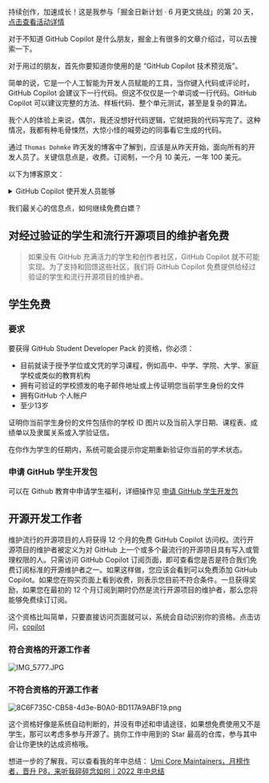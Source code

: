 持续创作，加速成长！这是我参与「掘金日新计划 · 6 月更文挑战」的第 20 天，[点击查看活动详情](https://juejin.cn/post/7099702781094674468)

对于不知道 GitHub Copilot 是什么朋友，掘金上有很多的文章介绍过，可以去搜索一下。

对于用过的朋友，首先你要知道你使用的是 “GitHub Copilot 技术预览版”。

简单的说，它是一个人工智能为开发人员赋能的工具，当你键入代码或评论时，GitHub Copilot 会建议下一行代码。但这不仅仅是一个单词或一行代码。GitHub Copilot 可以建议完整的方法、样板代码、整个单元测试，甚至是复杂的算法。

我个人的体验上来说，偶尔，我还没想好代码逻辑，它就把我的代码写完了。这种情况，我都有种毛骨悚然，大惊小怪的喊旁边的同事看它生成的代码。

通过 `Thomas Dohmke` 昨天发的博客中了解到，应该是从昨天开始，面向所有的开发人员了。关键信息点是，收费。订阅制，一个月 10 美元，一年 100 美元。

以下为博客原文：

<details>

<summary>GitHub Copilot 使开发人员能够</summary>

在 GitHub，我们的使命之一是构建让开发人员满意的技术。自去年推出 GitHub Copilot 技术预览版以来，人工智能是赋能下一代开发人员的最佳工具之一，这一点变得非常清楚。

人工智能已经在我们的日常生活中扮演副驾驶的角色。它可以帮助我们写电子邮件和论文，自动生成亲人的相册，甚至可以充当数字助理来帮助我们订购杂货。但直到现在，人工智能还没有改进代码，开发软件的过程几乎完全是手动的。

现在情况正在改变。今天，我很高兴地宣布，我们将向个人开发人员普遍提供GitHub Copilot 。您的 AI 配对程序员就在这里。

借助 GitHub Copilot，在软件历史上尚属首次，开发人员可以广泛利用 AI 来编写和完成代码。就像编译器和开源的兴起一样，我们相信人工智能辅助编码将从根本上改变软件开发的性质，为开发人员提供一种新工具，让他们更轻松、更快地编写代码，让他们的生活更快乐。

> 您想立即开始使用 GitHub Copilot 吗？ 开始 60 天免费试用，并查看我们的定价计划。它可供经过验证的学生和流行开源软件的维护者免费使用。

### 等待已经结束

我们专门将 GitHub Copilot 设计为编辑器扩展，以确保没有任何东西妨碍您的工作。GitHub Copilot 将全球开发人员的集体知识提炼成一个编辑器扩展，它可以实时建议代码，帮助您专注于最重要的事情：构建出色的软件。

当您键入代码或评论时，GitHub Copilot 会建议下一行代码。但这不仅仅是一个单词或一行代码。GitHub Copilot 可以建议完整的方法、样板代码、整个单元测试，甚至是复杂的算法。

### GitHub Copilot 使开发人员能够

*获取基于 AI 的编码建议*：获取与项目的上下文和样式约定相匹配的代码建议，并循环通过不同的选项来决定接受、拒绝或编辑什么。

*使用您喜欢的环境*：将 GitHub Copilot 与流行的编辑器集成，包括 Neovim、JetBrains IDE、Visual Studio 和 Visual Studio Code，作为不显眼的扩展。

*在陌生领域自信地编写代码*：使用新语言编写代码或尝试新事物，让 GitHub Copilot 建议数十种语言的语法和代码，这样您就可以花更多时间边做边学。

在过去 12 个月中，我们的技术预览版中有超过 120 万开发人员，开始使用 GitHub Copilot 的人很快告诉我们，它已成为他们日常工作流程中不可或缺的一部分。在启用它的文件中，近 40% 的代码是由 GitHub Copilot 使用 Python 等流行的编码语言编写的，我们预计这一数字还会增加。这为开发人员创造了更多的时间和空间来专注于解决更大的问题和构建更好的软件。

现在，您可以免费试用 60 天，让 GitHub Copilot 的强大功能在您喜欢的环境中工作。

</details>

我们最关心的信息点，如何继续免费白嫖？

## 对经过验证的学生和流行开源项目的维护者免费

> 如果没有 GitHub 充满活力的学生和创作者社区，GitHub Copilot 就不可能实现。为了支持和回馈这些社区，我们将 GitHub Copilot 免费提供给经过验证的学生和流行开源项目的维护者。

## 学生免费

### 要求

要获得 GitHub Student Developer Pack 的资格，你必须：

- 目前就读于授予学位或文凭的学习课程，例如高中、中学、学院、大学、家庭学校或类似的教育机构
- 拥有可验证的学校颁发的电子邮件地址或上传证明您当前学生身份的文件
- 拥有GitHub 个人帐户
- 至少13岁

证明你当前学生身份的文件包括你的学校 ID 图片以及当前入学日期、课程表、成绩单以及隶属关系或入学验证信。

在你作为学生的任期内，系统可能会提示你定期重新验证你当前的学术状态。

### 申请 GitHub 学生开发包

可以在 Github 教育中申请学生福利，详细操作见 [申请 GitHub 学生开发包](https://docs.github.com/en/education/explore-the-benefits-of-teaching-and-learning-with-github-education/use-github-for-your-schoolwork/apply-for-a-student-developer-pack#applying-for-a-github-student-developer-pack)


## 开源开发工作者

维护流行的开源项目的人将获得 12 个月的免费 G​​itHub Copilot 访问权。流行开源项目的维护者被定义为对 GitHub 上一个或多个最流行的开源项目具有写入或管理权限的人。只需访问 GitHub Copilot 订阅页面，即可查看您是否是符合我们免费订阅标准的开源维护者之一。如果这样做，您应该会看到可以免费添加 GitHub Copilot。如果您在购买页面上看到收费，则表示您目前不符合条件。一旦获得奖励，如果您在最初的 12 个月订阅到期时仍然是流行开源项目的维护者，那么您将能够免费续订订阅。

这个资格比叫简单，只要直接访问页面就可以，系统会自动识别你的资格。点击访问，[copilot](https://github.com/features/copilot)

### 符合资格的开源工作者

![IMG_5777.JPG](https://p9-juejin.byteimg.com/tos-cn-i-k3u1fbpfcp/c3036ebc947947a39e8a2fba1391c200~tplv-k3u1fbpfcp-watermark.image?)

### 不符合资格的开源工作者

![8C6F735C-CB58-4d3e-B0A0-BD117A9ABF19.png](https://p3-juejin.byteimg.com/tos-cn-i-k3u1fbpfcp/3198604005e34771b6ff48e85e77c354~tplv-k3u1fbpfcp-watermark.image?)

这个资格好像是系统自动判断的，并没有申述和申请途径，如果想免费使用又不是学生，那可以考虑多参与开源了。挑你工作中用到的 Star 最高的仓库，参与其中会让你更快的达成资格哦。


想进一步的了解我，可以查看我的年中总结：
[Umi Core Maintainers，月榜作者，晋升 P8，来听我碎碎念如何｜2022 年中总结](https://juejin.cn/post/7115634967945674765)

